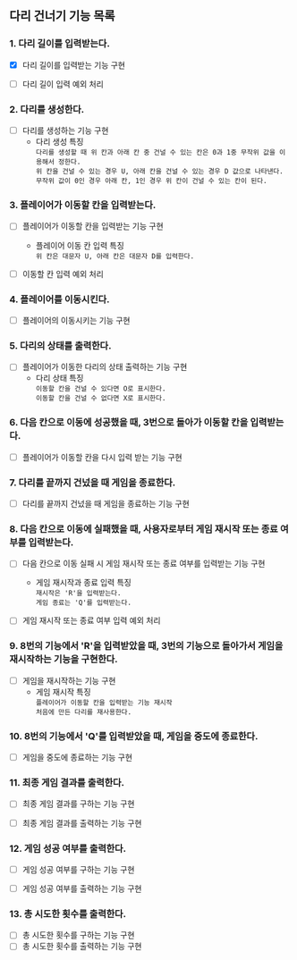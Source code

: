 ## 다리 건너기 기능 목록


### 1. 다리 길이를 입력받는다.
  - [X] 다리 길이를 입력받는 기능 구현
  
  - [ ] 다리 길이 입력 예외 처리
    

### 2. 다리를 생성한다.
  - [ ] 다리를 생성하는 기능 구현
    - 다리 생성 특징
    <br>`다리를 생성할 때 위 칸과 아래 칸 중 건널 수 있는 칸은 0과 1중 무작위 값을 이용해서 정한다.`
    <br>`위 칸을 건널 수 있는 경우 U, 아래 칸을 건널 수 있는 경우 D 값으로 나타낸다.`
    <br>`무작위 값이 0인 경우 아래 칸, 1인 경우 위 칸이 건널 수 있는 칸이 된다.`


### 3. 플레이어가 이동할 칸을 입력받는다.
  - [ ] 플레이어가 이동할 칸을 입력받는 기능 구현
    - 플레이어 이동 칸 입력 특징
    <br>`위 칸은 대문자 U, 아래 칸은 대문자 D를 입력한다.`
  
  - [ ] 이동할 칸 입력 예외 처리


### 4. 플레이어를 이동시킨다.
  - [ ] 플레이어의 이동시키는 기능 구현


### 5. 다리의 상태를 출력한다.
  - [ ] 플레이어가 이동한 다리의 상태 출력하는 기능 구현
    - 다리 상태 특징
    <br>`이동할 칸을 건널 수 있다면 O로 표시한다.`
    <br>`이동할 칸을 건널 수 없다면 X로 표시한다.`


### 6. 다음 칸으로 이동에 성공했을 때, 3번으로 돌아가 이동할 칸을 입력받는다.
  - [ ] 플레이어가 이동할 칸을 다시 입력 받는 기능 구현


### 7. 다리를 끝까지 건넜을 때 게임을 종료한다.
  - [ ] 다리를 끝까지 건넜을 때 게임을 종료하는 기능 구현


### 8. 다음 칸으로 이동에 실패했을 때, 사용자로부터 게임 재시작 또는 종료 여부를 입력받는다.
  - [ ] 다음 칸으로 이동 실패 시 게임 재시작 또는 종료 여부를 입력받는 기능 구현
    - 게임 재시작과 종료 입력 특징
    <br>`재시작은 'R'을 입력받는다.`
    <br>`게임 종료는 'Q'를 입력받는다.`
    
  - [ ] 게임 재시작 또는 종료 여부 입력 예외 처리


### 9. 8번의 기능에서 'R'을 입력받았을 때, 3번의 기능으로 돌아가서 게임을 재시작하는 기능을 구현한다.
  - [ ] 게임을 재시작하는 기능 구현
    - 게임 재시작 특징
    <br>`플레이어가 이동할 칸을 입력받는 기능 재시작`
    <br>`처음에 만든 다리를 재사용한다.`


### 10. 8번의 기능에서 'Q'를 입력받았을 때, 게임을 중도에 종료한다.
  - [ ] 게임을 중도에 종료하는 기능 구현


### 11. 최종 게임 결과를 출력한다.
  - [ ] 최종 게임 결과를 구하는 기능 구현
  - [ ] 최종 게임 결과를 출력하는 기능 구현


### 12. 게임 성공 여부를 출력한다.
  - [ ] 게임 성공 여부를 구하는 기능 구현
  - [ ] 게임 성공 여부를 출력하는 기능 구현


### 13. 총 시도한 횟수를 출력한다.
  - [ ] 총 시도한 횟수를 구하는 기능 구현
  - [ ] 총 시도한 횟수를 출력하는 기능 구현
